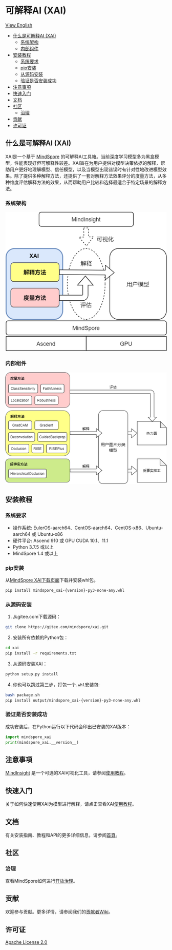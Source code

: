 # 可解释AI (XAI)

[View English](./README.md)

<!-- TOC --->

- [什么是可解释AI (XAI)](#什么是可解释ai-xai)
    - [系统架构](#系统架构)
    - [内部组件](#内部组件)
- [安装教程](#安装教程)
    - [系统要求](#系统要求)
    - [pip安装](#pip安装)
    - [从源码安装](#从源码安装)
    - [验证是否安装成功](#验证是否安装成功)
- [注意事項](#注意事項)
- [快速入门](#快速入门)
- [文档](#文档)
- [社区](#社区)
    - [治理](#治理)
- [贡献](#贡献)
- [许可证](#许可证)

<!-- /TOC -->

## 什么是可解释AI (XAI)

XAI是一个基于 [MindSpore](https://www.mindspore.cn/en) 的可解释AI工具箱。当前深度学习模型多为黑盒模型，性能表现好但可解释性较差。XAI旨在为用户提供对模型决策依据的解释，帮助用户更好地理解模型、信任模型，以及当模型出现错误时有针对性地改进模型效果。除了提供多种解释方法，还提供了一套对解释方法效果评分的度量方法，从多种维度评估解释方法的效果，从而帮助用户比较和选择最适合于特定场景的解释方法。

### 系统架构

![sys_arch](./images/sys_arch_cn.png)

### 内部组件

![internal](./images/internal_cn.png)

## 安装教程

### 系统要求

- 操作系统: EulerOS-aarch64、CentOS-aarch64、CentOS-x86、Ubuntu-aarch64 或 Ubuntu-x86
- 硬件平台: Ascend 910 或 GPU CUDA 10.1、11.1
- Python 3.7.5 或以上
- MindSpore 1.4 或以上

### pip安装

从[MindSpore XAI下载页面](https://www.mindspore.cn/versions)下载并安装whl包。

```bash
pip install mindspore_xai-{version}-py3-none-any.whl
```

### 从源码安装

1. 从gitee.com下载源码：

```bash
git clone https://gitee.com/mindspore/xai.git
```

2. 安装所有依赖的Python包：

```bash
cd xai
pip install -r requirements.txt
```

3. 从源码安装XAI：

```bash
python setup.py install
```

4. 你也可以跳过第三步，打包一个`.whl`安装包:

```bash
bash package.sh
pip install output/mindspore_xai-{version}-py3-none-any.whl
```

### 验证是否安装成功

成功安装后，在Python运行以下代码会印出已安装的XAI版本：

```python
import mindspore_xai
print(mindspore_xai.__version__)
```

## 注意事項

[MindInsight](https://www.mindspore.cn/mindinsight) 是一个可选的XAI可视化工具，请参阅[使用教程](https://mindspore.cn/mindinsight/docs/zh-CN/master/index.html)。

## 快速入门

关于如何快速使用XAI为模型进行解释，请点击查看XAI[使用教程](https://www.mindspore.cn/xai/docs/zh-CN/master/index.html)。

## 文档

有关安装指南、教程和API的更多详细信息，请参阅[首頁](https://www.mindspore.cn/xai)。

## 社区

### 治理

查看MindSpore如何进行[开放治理](https://gitee.com/mindspore/community/blob/master/governance.md)。

## 贡献

欢迎参与贡献。更多详情，请参阅我们的[贡献者Wiki](https://gitee.com/mindspore/mindspore/blob/master/CONTRIBUTING.md)。

## 许可证

[Apache License 2.0](LICENSE)

